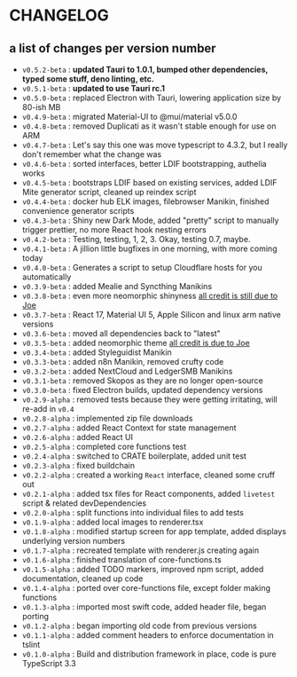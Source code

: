 # CHANGELOG

## a list of changes per version number

- `v0.5.2-beta` : **updated Tauri to 1.0.1, bumped other dependencies, typed some stuff, deno linting, etc.**
- `v0.5.1-beta` : **updated to use Tauri rc.1**
- `v0.5.0-beta` : replaced Electron with Tauri, lowering application size by 80-ish MB
- `v0.4.9-beta` : migrated Material-UI to @mui/material v5.0.0
- `v0.4.8-beta` : removed Duplicati as it wasn't stable enough for use on ARM
- `v0.4.7-beta` : Let's say this one was move typescript to 4.3.2, but I really don't remember what the change was
- `v0.4.6-beta` : sorted interfaces, better LDIF bootstrapping, authelia works
- `v0.4.5-beta` : bootstraps LDIF based on existing services, added LDIF Mite generator script, cleaned up reindex script
- `v0.4.4-beta` : docker hub ELK images, filebrowser Manikin, finished convenience generator scripts
- `v0.4.3-beta` : Shiny new Dark Mode, added "pretty" script to manually trigger prettier, no more React hook nesting errors
- `v0.4.2-beta` : Testing, testing, 1, 2, 3.  Okay, testing 0.7, maybe.
- `v0.4.1-beta` : A jillion little bugfixes in one morning, with more coming today
- `v0.4.0-beta` : Generates a script to setup Cloudflare hosts for you automatically
- `v0.3.9-beta` : added Mealie and Syncthing Manikins
- `v0.3.8-beta` : even more neomorphic shinyness [all credit is still due to Joe](https://github.com/jpt-1)
- `v0.3.7-beta` : React 17, Material UI 5, Apple Silicon and linux arm native versions
- `v0.3.6-beta` : moved all dependencies back to "latest"
- `v0.3.5-beta` : added neomorphic theme [all credit is due to Joe](https://github.com/jpt-1)
- `v0.3.4-beta` : added Styleguidist Manikin
- `v0.3.3-beta` : added n8n Manikin, removed crufty code
- `v0.3.2-beta` : added NextCloud and LedgerSMB Manikins
- `v0.3.1-beta` : removed Skopos as they are no longer open-source
- `v0.3.0-beta` : fixed Electron builds, updated dependency versions
- `v0.2.9-alpha` : removed tests because they were getting irritating, will re-add in `v0.4`
- `v0.2.8-alpha` : implemented zip file downloads
- `v0.2.7-alpha` : added React Context for state management
- `v0.2.6-alpha` : added React UI
- `v0.2.5-alpha` : completed core functions test
- `v0.2.4-alpha` : switched to CRATE boilerplate, added unit test
- `v0.2.3-alpha` : fixed buildchain
- `v0.2.2-alpha` : created a working `React` interface, cleaned some cruff out
- `v0.2.1-alpha` : added tsx files for React components, added `livetest` script & related devDependencies
- `v0.2.0-alpha` : split functions into individual files to add tests
- `v0.1.9-alpha` : added local images to renderer.tsx
- `v0.1.8-alpha` : modified startup screen for app template, added displays underlying version numbers
- `v0.1.7-alpha` : recreated template with renderer.js creating again
- `v0.1.6-alpha` : finished translation of core-functions.ts
- `v0.1.5-alpha` : added TODO markers, improved npm script, added documentation, cleaned up code
- `v0.1.4-alpha` : ported over core-functions file, except folder making functions
- `v0.1.3-alpha` : imported most swift code, added header file, began porting
- `v0.1.2-alpha` : began importing old code from previous versions
- `v0.1.1-alpha` : added comment headers to enforce documentation in tslint
- `v0.1.0-alpha` : Build and distribution framework in place, code is pure TypeScript 3.3
